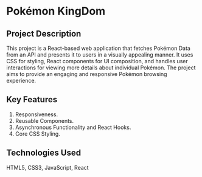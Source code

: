 # Pokémon KingDom

## Project Description

This project is a React-based web application that fetches Pokémon Data from an API and presents it to users in a visually appealing manner. It uses CSS for styling, React components for UI composition, and handles user interactions for viewing more details about individual Pokémon. The project aims to provide an engaging and responsive Pokémon browsing experience.

## Key Features

1. Responsiveness.
2. Reusable Components.
3. Asynchronous Functionality and React Hooks.
4. Core CSS Styling.

## Technologies Used

HTML5, CSS3, JavaScript, React